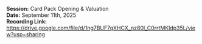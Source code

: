**Session:** Card Pack Opening & Valuation <br>
**Date:** September 11th, 2025 <br>
**Recording Link:** https://drive.google.com/file/d/1ng7BUF7qXHCX_nz80l_C0rrtMKldp35L/view?usp=sharing
